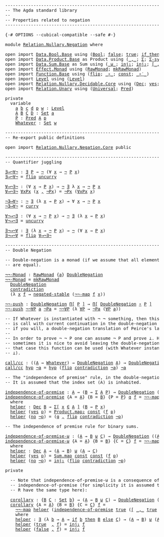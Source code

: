 <pre class="Agda"><a id="1" class="Comment">------------------------------------------------------------------------</a>
<a id="74" class="Comment">-- The Agda standard library</a>
<a id="103" class="Comment">--</a>
<a id="106" class="Comment">-- Properties related to negation</a>
<a id="140" class="Comment">------------------------------------------------------------------------</a>

<a id="214" class="Symbol">{-#</a> <a id="218" class="Keyword">OPTIONS</a> <a id="226" class="Pragma">--cubical-compatible</a> <a id="247" class="Pragma">--safe</a> <a id="254" class="Symbol">#-}</a>

<a id="259" class="Keyword">module</a> <a id="266" href="Relation.Nullary.Negation.html" class="Module">Relation.Nullary.Negation</a> <a id="292" class="Keyword">where</a>

<a id="299" class="Keyword">open</a> <a id="304" class="Keyword">import</a> <a id="311" href="Data.Bool.Base.html" class="Module">Data.Bool.Base</a> <a id="326" class="Keyword">using</a> <a id="332" class="Symbol">(</a><a id="333" href="Agda.Builtin.Bool.html#173" class="Datatype">Bool</a><a id="337" class="Symbol">;</a> <a id="339" href="Agda.Builtin.Bool.html#192" class="InductiveConstructor">false</a><a id="344" class="Symbol">;</a> <a id="346" href="Agda.Builtin.Bool.html#198" class="InductiveConstructor">true</a><a id="350" class="Symbol">;</a> <a id="352" href="Data.Bool.Base.html#1505" class="Function Operator">if_then_else_</a><a id="365" class="Symbol">)</a>
<a id="367" class="Keyword">open</a> <a id="372" class="Keyword">import</a> <a id="379" href="Data.Product.Base.html" class="Module">Data.Product.Base</a> <a id="397" class="Symbol">as</a> <a id="400" class="Module">Product</a> <a id="408" class="Keyword">using</a> <a id="414" class="Symbol">(</a><a id="415" href="Agda.Builtin.Sigma.html#235" class="InductiveConstructor Operator">_,_</a><a id="418" class="Symbol">;</a> <a id="420" href="Agda.Builtin.Sigma.html#165" class="Record">Σ</a><a id="421" class="Symbol">;</a> <a id="423" href="Data.Product.Base.html#1244" class="Function">Σ-syntax</a><a id="431" class="Symbol">;</a> <a id="433" href="Data.Product.Base.html#852" class="Function">∃</a><a id="434" class="Symbol">;</a> <a id="436" href="Data.Product.Base.html#2952" class="Function">curry</a><a id="441" class="Symbol">;</a> <a id="443" href="Data.Product.Base.html#3109" class="Function">uncurry</a><a id="450" class="Symbol">)</a>
<a id="452" class="Keyword">open</a> <a id="457" class="Keyword">import</a> <a id="464" href="Data.Sum.Base.html" class="Module">Data.Sum.Base</a> <a id="478" class="Symbol">as</a> <a id="481" class="Module">Sum</a> <a id="485" class="Keyword">using</a> <a id="491" class="Symbol">(</a><a id="492" href="Data.Sum.Base.html#625" class="Datatype Operator">_⊎_</a><a id="495" class="Symbol">;</a> <a id="497" href="Data.Sum.Base.html#675" class="InductiveConstructor">inj₁</a><a id="501" class="Symbol">;</a> <a id="503" href="Data.Sum.Base.html#700" class="InductiveConstructor">inj₂</a><a id="507" class="Symbol">;</a> <a id="509" href="Data.Sum.Base.html#811" class="Function Operator">[_,_]</a><a id="514" class="Symbol">)</a>
<a id="516" class="Keyword">open</a> <a id="521" class="Keyword">import</a> <a id="528" href="Effect.Monad.html" class="Module">Effect.Monad</a> <a id="541" class="Keyword">using</a> <a id="547" class="Symbol">(</a><a id="548" href="Effect.Monad.html#779" class="Record">RawMonad</a><a id="556" class="Symbol">;</a> <a id="558" href="Effect.Monad.html#1683" class="Function">mkRawMonad</a><a id="568" class="Symbol">)</a>
<a id="570" class="Keyword">open</a> <a id="575" class="Keyword">import</a> <a id="582" href="Function.Base.html" class="Module">Function.Base</a> <a id="596" class="Keyword">using</a> <a id="602" class="Symbol">(</a><a id="603" href="Function.Base.html#1638" class="Function">flip</a><a id="607" class="Symbol">;</a> <a id="609" href="Function.Base.html#1115" class="Function Operator">_∘_</a><a id="612" class="Symbol">;</a> <a id="614" href="Function.Base.html#725" class="Function">const</a><a id="619" class="Symbol">;</a> <a id="621" href="Function.Base.html#3626" class="Function Operator">_∘′_</a><a id="625" class="Symbol">)</a>
<a id="627" class="Keyword">open</a> <a id="632" class="Keyword">import</a> <a id="639" href="Level.html" class="Module">Level</a> <a id="645" class="Keyword">using</a> <a id="651" class="Symbol">(</a><a id="652" href="Agda.Primitive.html#742" class="Postulate">Level</a><a id="657" class="Symbol">)</a>
<a id="659" class="Keyword">open</a> <a id="664" class="Keyword">import</a> <a id="671" href="Relation.Nullary.Decidable.Core.html" class="Module">Relation.Nullary.Decidable.Core</a> <a id="703" class="Keyword">using</a> <a id="709" class="Symbol">(</a><a id="710" href="Relation.Nullary.Decidable.Core.html#1861" class="Record">Dec</a><a id="713" class="Symbol">;</a> <a id="715" href="Relation.Nullary.Decidable.Core.html#1994" class="InductiveConstructor">yes</a><a id="718" class="Symbol">;</a> <a id="720" href="Relation.Nullary.Decidable.Core.html#2031" class="InductiveConstructor">no</a><a id="722" class="Symbol">;</a> <a id="724" href="Relation.Nullary.Decidable.Core.html#6692" class="Function">¬¬-excluded-middle</a><a id="742" class="Symbol">)</a>
<a id="744" class="Keyword">open</a> <a id="749" class="Keyword">import</a> <a id="756" href="Relation.Unary.html" class="Module">Relation.Unary</a> <a id="771" class="Keyword">using</a> <a id="777" class="Symbol">(</a><a id="778" href="Relation.Unary.html#3655" class="Function">Universal</a><a id="787" class="Symbol">;</a> <a id="789" href="Relation.Unary.html#1178" class="Function">Pred</a><a id="793" class="Symbol">)</a>

<a id="796" class="Keyword">private</a>
  <a id="806" class="Keyword">variable</a>
    <a id="819" href="Relation.Nullary.Negation.html#819" class="Generalizable">a</a> <a id="821" href="Relation.Nullary.Negation.html#821" class="Generalizable">b</a> <a id="823" href="Relation.Nullary.Negation.html#823" class="Generalizable">c</a> <a id="825" href="Relation.Nullary.Negation.html#825" class="Generalizable">d</a> <a id="827" href="Relation.Nullary.Negation.html#827" class="Generalizable">p</a> <a id="829" href="Relation.Nullary.Negation.html#829" class="Generalizable">w</a> <a id="831" class="Symbol">:</a> <a id="833" href="Agda.Primitive.html#742" class="Postulate">Level</a>
    <a id="843" href="Relation.Nullary.Negation.html#843" class="Generalizable">A</a> <a id="845" href="Relation.Nullary.Negation.html#845" class="Generalizable">B</a> <a id="847" href="Relation.Nullary.Negation.html#847" class="Generalizable">C</a> <a id="849" href="Relation.Nullary.Negation.html#849" class="Generalizable">D</a> <a id="851" class="Symbol">:</a> <a id="853" href="Agda.Primitive.html#388" class="Primitive">Set</a> <a id="857" href="Relation.Nullary.Negation.html#819" class="Generalizable">a</a>
    <a id="863" href="Relation.Nullary.Negation.html#863" class="Generalizable">P</a> <a id="865" class="Symbol">:</a> <a id="867" href="Relation.Unary.html#1178" class="Function">Pred</a> <a id="872" href="Relation.Nullary.Negation.html#843" class="Generalizable">A</a> <a id="874" href="Relation.Nullary.Negation.html#827" class="Generalizable">p</a>
    <a id="880" href="Relation.Nullary.Negation.html#880" class="Generalizable">Whatever</a> <a id="889" class="Symbol">:</a> <a id="891" href="Agda.Primitive.html#388" class="Primitive">Set</a> <a id="895" href="Relation.Nullary.Negation.html#829" class="Generalizable">w</a>

<a id="898" class="Comment">------------------------------------------------------------------------</a>
<a id="971" class="Comment">-- Re-export public definitions</a>

<a id="1004" class="Keyword">open</a> <a id="1009" class="Keyword">import</a> <a id="1016" href="Relation.Nullary.Negation.Core.html" class="Module">Relation.Nullary.Negation.Core</a> <a id="1047" class="Keyword">public</a>

<a id="1055" class="Comment">------------------------------------------------------------------------</a>
<a id="1128" class="Comment">-- Quantifier juggling</a>

<a id="∃⟶¬∀¬"></a><a id="1152" href="Relation.Nullary.Negation.html#1152" class="Function">∃⟶¬∀¬</a> <a id="1158" class="Symbol">:</a> <a id="1160" href="Data.Product.Base.html#852" class="Function">∃</a> <a id="1162" href="Relation.Nullary.Negation.html#863" class="Generalizable">P</a> <a id="1164" class="Symbol">→</a> <a id="1166" href="Relation.Nullary.Negation.Core.html#658" class="Function Operator">¬</a> <a id="1168" class="Symbol">(∀</a> <a id="1171" href="Relation.Nullary.Negation.html#1171" class="Bound">x</a> <a id="1173" class="Symbol">→</a> <a id="1175" href="Relation.Nullary.Negation.Core.html#658" class="Function Operator">¬</a> <a id="1177" href="Relation.Nullary.Negation.html#863" class="Generalizable">P</a> <a id="1179" href="Relation.Nullary.Negation.html#1171" class="Bound">x</a><a id="1180" class="Symbol">)</a>
<a id="1182" href="Relation.Nullary.Negation.html#1152" class="Function">∃⟶¬∀¬</a> <a id="1188" class="Symbol">=</a> <a id="1190" href="Function.Base.html#1638" class="Function">flip</a> <a id="1195" href="Data.Product.Base.html#3109" class="Function">uncurry</a>

<a id="∀⟶¬∃¬"></a><a id="1204" href="Relation.Nullary.Negation.html#1204" class="Function">∀⟶¬∃¬</a> <a id="1210" class="Symbol">:</a> <a id="1212" class="Symbol">(∀</a> <a id="1215" href="Relation.Nullary.Negation.html#1215" class="Bound">x</a> <a id="1217" class="Symbol">→</a> <a id="1219" href="Relation.Nullary.Negation.html#863" class="Generalizable">P</a> <a id="1221" href="Relation.Nullary.Negation.html#1215" class="Bound">x</a><a id="1222" class="Symbol">)</a> <a id="1224" class="Symbol">→</a> <a id="1226" href="Relation.Nullary.Negation.Core.html#658" class="Function Operator">¬</a> <a id="1228" href="Data.Product.Base.html#852" class="Function">∃</a> <a id="1230" class="Symbol">λ</a> <a id="1232" href="Relation.Nullary.Negation.html#1232" class="Bound">x</a> <a id="1234" class="Symbol">→</a> <a id="1236" href="Relation.Nullary.Negation.Core.html#658" class="Function Operator">¬</a> <a id="1238" href="Relation.Nullary.Negation.html#863" class="Generalizable">P</a> <a id="1240" href="Relation.Nullary.Negation.html#1232" class="Bound">x</a>
<a id="1242" href="Relation.Nullary.Negation.html#1204" class="Function">∀⟶¬∃¬</a> <a id="1248" href="Relation.Nullary.Negation.html#1248" class="Bound">∀xPx</a> <a id="1253" class="Symbol">(</a><a id="1254" href="Relation.Nullary.Negation.html#1254" class="Bound">x</a> <a id="1256" href="Agda.Builtin.Sigma.html#235" class="InductiveConstructor Operator">,</a> <a id="1258" href="Relation.Nullary.Negation.html#1258" class="Bound">¬Px</a><a id="1261" class="Symbol">)</a> <a id="1263" class="Symbol">=</a> <a id="1265" href="Relation.Nullary.Negation.html#1258" class="Bound">¬Px</a> <a id="1269" class="Symbol">(</a><a id="1270" href="Relation.Nullary.Negation.html#1248" class="Bound">∀xPx</a> <a id="1275" href="Relation.Nullary.Negation.html#1254" class="Bound">x</a><a id="1276" class="Symbol">)</a>

<a id="¬∃⟶∀¬"></a><a id="1279" href="Relation.Nullary.Negation.html#1279" class="Function">¬∃⟶∀¬</a> <a id="1285" class="Symbol">:</a> <a id="1287" href="Relation.Nullary.Negation.Core.html#658" class="Function Operator">¬</a> <a id="1289" href="Data.Product.Base.html#852" class="Function">∃</a> <a id="1291" class="Symbol">(λ</a> <a id="1294" href="Relation.Nullary.Negation.html#1294" class="Bound">x</a> <a id="1296" class="Symbol">→</a> <a id="1298" href="Relation.Nullary.Negation.html#863" class="Generalizable">P</a> <a id="1300" href="Relation.Nullary.Negation.html#1294" class="Bound">x</a><a id="1301" class="Symbol">)</a> <a id="1303" class="Symbol">→</a> <a id="1305" class="Symbol">∀</a> <a id="1307" href="Relation.Nullary.Negation.html#1307" class="Bound">x</a> <a id="1309" class="Symbol">→</a> <a id="1311" href="Relation.Nullary.Negation.Core.html#658" class="Function Operator">¬</a> <a id="1313" href="Relation.Nullary.Negation.html#863" class="Generalizable">P</a> <a id="1315" href="Relation.Nullary.Negation.html#1307" class="Bound">x</a>
<a id="1317" href="Relation.Nullary.Negation.html#1279" class="Function">¬∃⟶∀¬</a> <a id="1323" class="Symbol">=</a> <a id="1325" href="Data.Product.Base.html#2952" class="Function">curry</a>

<a id="∀¬⟶¬∃"></a><a id="1332" href="Relation.Nullary.Negation.html#1332" class="Function">∀¬⟶¬∃</a> <a id="1338" class="Symbol">:</a> <a id="1340" class="Symbol">(∀</a> <a id="1343" href="Relation.Nullary.Negation.html#1343" class="Bound">x</a> <a id="1345" class="Symbol">→</a> <a id="1347" href="Relation.Nullary.Negation.Core.html#658" class="Function Operator">¬</a> <a id="1349" href="Relation.Nullary.Negation.html#863" class="Generalizable">P</a> <a id="1351" href="Relation.Nullary.Negation.html#1343" class="Bound">x</a><a id="1352" class="Symbol">)</a> <a id="1354" class="Symbol">→</a> <a id="1356" href="Relation.Nullary.Negation.Core.html#658" class="Function Operator">¬</a> <a id="1358" href="Data.Product.Base.html#852" class="Function">∃</a> <a id="1360" class="Symbol">(λ</a> <a id="1363" href="Relation.Nullary.Negation.html#1363" class="Bound">x</a> <a id="1365" class="Symbol">→</a> <a id="1367" href="Relation.Nullary.Negation.html#863" class="Generalizable">P</a> <a id="1369" href="Relation.Nullary.Negation.html#1363" class="Bound">x</a><a id="1370" class="Symbol">)</a>
<a id="1372" href="Relation.Nullary.Negation.html#1332" class="Function">∀¬⟶¬∃</a> <a id="1378" class="Symbol">=</a> <a id="1380" href="Data.Product.Base.html#3109" class="Function">uncurry</a>

<a id="∃¬⟶¬∀"></a><a id="1389" href="Relation.Nullary.Negation.html#1389" class="Function">∃¬⟶¬∀</a> <a id="1395" class="Symbol">:</a> <a id="1397" href="Data.Product.Base.html#852" class="Function">∃</a> <a id="1399" class="Symbol">(λ</a> <a id="1402" href="Relation.Nullary.Negation.html#1402" class="Bound">x</a> <a id="1404" class="Symbol">→</a> <a id="1406" href="Relation.Nullary.Negation.Core.html#658" class="Function Operator">¬</a> <a id="1408" href="Relation.Nullary.Negation.html#863" class="Generalizable">P</a> <a id="1410" href="Relation.Nullary.Negation.html#1402" class="Bound">x</a><a id="1411" class="Symbol">)</a> <a id="1413" class="Symbol">→</a> <a id="1415" href="Relation.Nullary.Negation.Core.html#658" class="Function Operator">¬</a> <a id="1417" class="Symbol">(∀</a> <a id="1420" href="Relation.Nullary.Negation.html#1420" class="Bound">x</a> <a id="1422" class="Symbol">→</a> <a id="1424" href="Relation.Nullary.Negation.html#863" class="Generalizable">P</a> <a id="1426" href="Relation.Nullary.Negation.html#1420" class="Bound">x</a><a id="1427" class="Symbol">)</a>
<a id="1429" href="Relation.Nullary.Negation.html#1389" class="Function">∃¬⟶¬∀</a> <a id="1435" class="Symbol">=</a> <a id="1437" href="Function.Base.html#1638" class="Function">flip</a> <a id="1442" href="Relation.Nullary.Negation.html#1204" class="Function">∀⟶¬∃¬</a>

<a id="1449" class="Comment">------------------------------------------------------------------------</a>
<a id="1522" class="Comment">-- Double Negation</a>

<a id="1542" class="Comment">-- Double-negation is a monad (if we assume that all elements of ¬ ¬ P</a>
<a id="1613" class="Comment">-- are equal).</a>

<a id="¬¬-Monad"></a><a id="1629" href="Relation.Nullary.Negation.html#1629" class="Function">¬¬-Monad</a> <a id="1638" class="Symbol">:</a> <a id="1640" href="Effect.Monad.html#779" class="Record">RawMonad</a> <a id="1649" class="Symbol">{</a><a id="1650" href="Relation.Nullary.Negation.html#819" class="Generalizable">a</a><a id="1651" class="Symbol">}</a> <a id="1653" href="Relation.Nullary.Negation.Core.html#797" class="Function">DoubleNegation</a>
<a id="1668" href="Relation.Nullary.Negation.html#1629" class="Function">¬¬-Monad</a> <a id="1677" class="Symbol">=</a> <a id="1679" href="Effect.Monad.html#1683" class="Function">mkRawMonad</a>
  <a id="1692" href="Relation.Nullary.Negation.Core.html#797" class="Function">DoubleNegation</a>
  <a id="1709" href="Relation.Nullary.Negation.Core.html#1270" class="Function">contradiction</a>
  <a id="1725" class="Symbol">(λ</a> <a id="1728" href="Relation.Nullary.Negation.html#1728" class="Bound">x</a> <a id="1730" href="Relation.Nullary.Negation.html#1730" class="Bound">f</a> <a id="1732" class="Symbol">→</a> <a id="1734" href="Relation.Nullary.Negation.Core.html#1751" class="Function">negated-stable</a> <a id="1749" class="Symbol">(</a><a id="1750" href="Relation.Nullary.Negation.Core.html#1829" class="Function">¬¬-map</a> <a id="1757" href="Relation.Nullary.Negation.html#1730" class="Bound">f</a> <a id="1759" href="Relation.Nullary.Negation.html#1728" class="Bound">x</a><a id="1760" class="Symbol">))</a>

<a id="¬¬-push"></a><a id="1764" href="Relation.Nullary.Negation.html#1764" class="Function">¬¬-push</a> <a id="1772" class="Symbol">:</a> <a id="1774" href="Relation.Nullary.Negation.Core.html#797" class="Function">DoubleNegation</a> <a id="1789" href="Relation.Unary.html#3655" class="Function">Π[</a> <a id="1792" href="Relation.Nullary.Negation.html#863" class="Generalizable">P</a> <a id="1794" href="Relation.Unary.html#3655" class="Function">]</a> <a id="1796" class="Symbol">→</a> <a id="1798" href="Relation.Unary.html#3655" class="Function">Π[</a> <a id="1801" href="Relation.Nullary.Negation.Core.html#797" class="Function">DoubleNegation</a> <a id="1816" href="Function.Base.html#1115" class="Function Operator">∘</a> <a id="1818" href="Relation.Nullary.Negation.html#863" class="Generalizable">P</a> <a id="1820" href="Relation.Unary.html#3655" class="Function">]</a>
<a id="1822" href="Relation.Nullary.Negation.html#1764" class="Function">¬¬-push</a> <a id="1830" href="Relation.Nullary.Negation.html#1830" class="Bound">¬¬∀P</a> <a id="1835" href="Relation.Nullary.Negation.html#1835" class="Bound">a</a> <a id="1837" href="Relation.Nullary.Negation.html#1837" class="Bound">¬Pa</a> <a id="1841" class="Symbol">=</a> <a id="1843" href="Relation.Nullary.Negation.html#1830" class="Bound">¬¬∀P</a> <a id="1848" class="Symbol">(λ</a> <a id="1851" href="Relation.Nullary.Negation.html#1851" class="Bound">∀P</a> <a id="1854" class="Symbol">→</a> <a id="1856" href="Relation.Nullary.Negation.html#1837" class="Bound">¬Pa</a> <a id="1860" class="Symbol">(</a><a id="1861" href="Relation.Nullary.Negation.html#1851" class="Bound">∀P</a> <a id="1864" href="Relation.Nullary.Negation.html#1835" class="Bound">a</a><a id="1865" class="Symbol">))</a>

<a id="1869" class="Comment">-- If Whatever is instantiated with ¬ ¬ something, then this function</a>
<a id="1939" class="Comment">-- is call with current continuation in the double-negation monad, or,</a>
<a id="2010" class="Comment">-- if you will, a double-negation translation of Peirce&#39;s law.</a>
<a id="2073" class="Comment">--</a>
<a id="2076" class="Comment">-- In order to prove ¬ ¬ P one can assume ¬ P and prove ⊥. However,</a>
<a id="2144" class="Comment">-- sometimes it is nice to avoid leaving the double-negation monad; in</a>
<a id="2215" class="Comment">-- that case this function can be used (with Whatever instantiated to</a>
<a id="2285" class="Comment">-- ⊥).</a>

<a id="call/cc"></a><a id="2293" href="Relation.Nullary.Negation.html#2293" class="Function">call/cc</a> <a id="2301" class="Symbol">:</a> <a id="2303" class="Symbol">((</a><a id="2305" href="Relation.Nullary.Negation.html#843" class="Generalizable">A</a> <a id="2307" class="Symbol">→</a> <a id="2309" href="Relation.Nullary.Negation.html#880" class="Generalizable">Whatever</a><a id="2317" class="Symbol">)</a> <a id="2319" class="Symbol">→</a> <a id="2321" href="Relation.Nullary.Negation.Core.html#797" class="Function">DoubleNegation</a> <a id="2336" href="Relation.Nullary.Negation.html#843" class="Generalizable">A</a><a id="2337" class="Symbol">)</a> <a id="2339" class="Symbol">→</a> <a id="2341" href="Relation.Nullary.Negation.Core.html#797" class="Function">DoubleNegation</a> <a id="2356" href="Relation.Nullary.Negation.html#843" class="Generalizable">A</a>
<a id="2358" href="Relation.Nullary.Negation.html#2293" class="Function">call/cc</a> <a id="2366" href="Relation.Nullary.Negation.html#2366" class="Bound">hyp</a> <a id="2370" href="Relation.Nullary.Negation.html#2370" class="Bound">¬a</a> <a id="2373" class="Symbol">=</a> <a id="2375" href="Relation.Nullary.Negation.html#2366" class="Bound">hyp</a> <a id="2379" class="Symbol">(</a><a id="2380" href="Function.Base.html#1638" class="Function">flip</a> <a id="2385" href="Relation.Nullary.Negation.Core.html#1270" class="Function">contradiction</a> <a id="2399" href="Relation.Nullary.Negation.html#2370" class="Bound">¬a</a><a id="2401" class="Symbol">)</a> <a id="2403" href="Relation.Nullary.Negation.html#2370" class="Bound">¬a</a>

<a id="2407" class="Comment">-- The &quot;independence of premise&quot; rule, in the double-negation monad.</a>
<a id="2476" class="Comment">-- It is assumed that the index set (A) is inhabited.</a>

<a id="independence-of-premise"></a><a id="2531" href="Relation.Nullary.Negation.html#2531" class="Function">independence-of-premise</a> <a id="2555" class="Symbol">:</a> <a id="2557" href="Relation.Nullary.Negation.html#843" class="Generalizable">A</a> <a id="2559" class="Symbol">→</a> <a id="2561" class="Symbol">(</a><a id="2562" href="Relation.Nullary.Negation.html#845" class="Generalizable">B</a> <a id="2564" class="Symbol">→</a> <a id="2566" href="Agda.Builtin.Sigma.html#165" class="Record">Σ</a> <a id="2568" href="Relation.Nullary.Negation.html#843" class="Generalizable">A</a> <a id="2570" href="Relation.Nullary.Negation.html#863" class="Generalizable">P</a><a id="2571" class="Symbol">)</a> <a id="2573" class="Symbol">→</a> <a id="2575" href="Relation.Nullary.Negation.Core.html#797" class="Function">DoubleNegation</a> <a id="2590" class="Symbol">(</a><a id="2591" href="Data.Product.Base.html#1244" class="Function">Σ[</a> <a id="2594" href="Relation.Nullary.Negation.html#2594" class="Bound">x</a> <a id="2596" href="Data.Product.Base.html#1244" class="Function">∈</a> <a id="2598" href="Relation.Nullary.Negation.html#843" class="Generalizable">A</a> <a id="2600" href="Data.Product.Base.html#1244" class="Function">]</a> <a id="2602" class="Symbol">(</a><a id="2603" href="Relation.Nullary.Negation.html#845" class="Generalizable">B</a> <a id="2605" class="Symbol">→</a> <a id="2607" href="Relation.Nullary.Negation.html#863" class="Generalizable">P</a> <a id="2609" href="Relation.Nullary.Negation.html#2594" class="Bound">x</a><a id="2610" class="Symbol">))</a>
<a id="2613" href="Relation.Nullary.Negation.html#2531" class="Function">independence-of-premise</a> <a id="2637" class="Symbol">{</a><a id="2638" class="Argument">A</a> <a id="2640" class="Symbol">=</a> <a id="2642" href="Relation.Nullary.Negation.html#2642" class="Bound">A</a><a id="2643" class="Symbol">}</a> <a id="2645" class="Symbol">{</a><a id="2646" class="Argument">B</a> <a id="2648" class="Symbol">=</a> <a id="2650" href="Relation.Nullary.Negation.html#2650" class="Bound">B</a><a id="2651" class="Symbol">}</a> <a id="2653" class="Symbol">{</a><a id="2654" class="Argument">P</a> <a id="2656" class="Symbol">=</a> <a id="2658" href="Relation.Nullary.Negation.html#2658" class="Bound">P</a><a id="2659" class="Symbol">}</a> <a id="2661" href="Relation.Nullary.Negation.html#2661" class="Bound">q</a> <a id="2663" href="Relation.Nullary.Negation.html#2663" class="Bound">f</a> <a id="2665" class="Symbol">=</a> <a id="2667" href="Relation.Nullary.Negation.Core.html#1829" class="Function">¬¬-map</a> <a id="2674" href="Relation.Nullary.Negation.html#2710" class="Function">helper</a> <a id="2681" href="Relation.Nullary.Decidable.Core.html#6692" class="Function">¬¬-excluded-middle</a>
  <a id="2702" class="Keyword">where</a>
  <a id="2710" href="Relation.Nullary.Negation.html#2710" class="Function">helper</a> <a id="2717" class="Symbol">:</a> <a id="2719" href="Relation.Nullary.Decidable.Core.html#1861" class="Record">Dec</a> <a id="2723" href="Relation.Nullary.Negation.html#2650" class="Bound">B</a> <a id="2725" class="Symbol">→</a> <a id="2727" href="Data.Product.Base.html#1244" class="Function">Σ[</a> <a id="2730" href="Relation.Nullary.Negation.html#2730" class="Bound">x</a> <a id="2732" href="Data.Product.Base.html#1244" class="Function">∈</a> <a id="2734" href="Relation.Nullary.Negation.html#2642" class="Bound">A</a> <a id="2736" href="Data.Product.Base.html#1244" class="Function">]</a> <a id="2738" class="Symbol">(</a><a id="2739" href="Relation.Nullary.Negation.html#2650" class="Bound">B</a> <a id="2741" class="Symbol">→</a> <a id="2743" href="Relation.Nullary.Negation.html#2658" class="Bound">P</a> <a id="2745" href="Relation.Nullary.Negation.html#2730" class="Bound">x</a><a id="2746" class="Symbol">)</a>
  <a id="2750" href="Relation.Nullary.Negation.html#2710" class="Function">helper</a> <a id="2757" class="Symbol">(</a><a id="2758" href="Relation.Nullary.Decidable.Core.html#1994" class="InductiveConstructor">yes</a> <a id="2762" href="Relation.Nullary.Negation.html#2762" class="Bound">p</a><a id="2763" class="Symbol">)</a> <a id="2765" class="Symbol">=</a> <a id="2767" href="Data.Product.Base.html#2362" class="Function">Product.map₂</a> <a id="2780" href="Function.Base.html#725" class="Function">const</a> <a id="2786" class="Symbol">(</a><a id="2787" href="Relation.Nullary.Negation.html#2663" class="Bound">f</a> <a id="2789" href="Relation.Nullary.Negation.html#2762" class="Bound">p</a><a id="2790" class="Symbol">)</a>
  <a id="2794" href="Relation.Nullary.Negation.html#2710" class="Function">helper</a> <a id="2801" class="Symbol">(</a><a id="2802" href="Relation.Nullary.Decidable.Core.html#2031" class="InductiveConstructor">no</a> <a id="2805" href="Relation.Nullary.Negation.html#2805" class="Bound">¬p</a><a id="2807" class="Symbol">)</a> <a id="2809" class="Symbol">=</a> <a id="2811" class="Symbol">(</a><a id="2812" href="Relation.Nullary.Negation.html#2661" class="Bound">q</a> <a id="2814" href="Agda.Builtin.Sigma.html#235" class="InductiveConstructor Operator">,</a> <a id="2816" href="Function.Base.html#1638" class="Function">flip</a> <a id="2821" href="Relation.Nullary.Negation.Core.html#1270" class="Function">contradiction</a> <a id="2835" href="Relation.Nullary.Negation.html#2805" class="Bound">¬p</a><a id="2837" class="Symbol">)</a>

<a id="2840" class="Comment">-- The independence of premise rule for binary sums.</a>

<a id="independence-of-premise-⊎"></a><a id="2894" href="Relation.Nullary.Negation.html#2894" class="Function">independence-of-premise-⊎</a> <a id="2920" class="Symbol">:</a> <a id="2922" class="Symbol">(</a><a id="2923" href="Relation.Nullary.Negation.html#843" class="Generalizable">A</a> <a id="2925" class="Symbol">→</a> <a id="2927" href="Relation.Nullary.Negation.html#845" class="Generalizable">B</a> <a id="2929" href="Data.Sum.Base.html#625" class="Datatype Operator">⊎</a> <a id="2931" href="Relation.Nullary.Negation.html#847" class="Generalizable">C</a><a id="2932" class="Symbol">)</a> <a id="2934" class="Symbol">→</a> <a id="2936" href="Relation.Nullary.Negation.Core.html#797" class="Function">DoubleNegation</a> <a id="2951" class="Symbol">((</a><a id="2953" href="Relation.Nullary.Negation.html#843" class="Generalizable">A</a> <a id="2955" class="Symbol">→</a> <a id="2957" href="Relation.Nullary.Negation.html#845" class="Generalizable">B</a><a id="2958" class="Symbol">)</a> <a id="2960" href="Data.Sum.Base.html#625" class="Datatype Operator">⊎</a> <a id="2962" class="Symbol">(</a><a id="2963" href="Relation.Nullary.Negation.html#843" class="Generalizable">A</a> <a id="2965" class="Symbol">→</a> <a id="2967" href="Relation.Nullary.Negation.html#847" class="Generalizable">C</a><a id="2968" class="Symbol">))</a>
<a id="2971" href="Relation.Nullary.Negation.html#2894" class="Function">independence-of-premise-⊎</a> <a id="2997" class="Symbol">{</a><a id="2998" class="Argument">A</a> <a id="3000" class="Symbol">=</a> <a id="3002" href="Relation.Nullary.Negation.html#3002" class="Bound">A</a><a id="3003" class="Symbol">}</a> <a id="3005" class="Symbol">{</a><a id="3006" class="Argument">B</a> <a id="3008" class="Symbol">=</a> <a id="3010" href="Relation.Nullary.Negation.html#3010" class="Bound">B</a><a id="3011" class="Symbol">}</a> <a id="3013" class="Symbol">{</a><a id="3014" class="Argument">C</a> <a id="3016" class="Symbol">=</a> <a id="3018" href="Relation.Nullary.Negation.html#3018" class="Bound">C</a><a id="3019" class="Symbol">}</a> <a id="3021" href="Relation.Nullary.Negation.html#3021" class="Bound">f</a> <a id="3023" class="Symbol">=</a> <a id="3025" href="Relation.Nullary.Negation.Core.html#1829" class="Function">¬¬-map</a> <a id="3032" href="Relation.Nullary.Negation.html#3068" class="Function">helper</a> <a id="3039" href="Relation.Nullary.Decidable.Core.html#6692" class="Function">¬¬-excluded-middle</a>
  <a id="3060" class="Keyword">where</a>
  <a id="3068" href="Relation.Nullary.Negation.html#3068" class="Function">helper</a> <a id="3075" class="Symbol">:</a> <a id="3077" href="Relation.Nullary.Decidable.Core.html#1861" class="Record">Dec</a> <a id="3081" href="Relation.Nullary.Negation.html#3002" class="Bound">A</a> <a id="3083" class="Symbol">→</a> <a id="3085" class="Symbol">(</a><a id="3086" href="Relation.Nullary.Negation.html#3002" class="Bound">A</a> <a id="3088" class="Symbol">→</a> <a id="3090" href="Relation.Nullary.Negation.html#3010" class="Bound">B</a><a id="3091" class="Symbol">)</a> <a id="3093" href="Data.Sum.Base.html#625" class="Datatype Operator">⊎</a> <a id="3095" class="Symbol">(</a><a id="3096" href="Relation.Nullary.Negation.html#3002" class="Bound">A</a> <a id="3098" class="Symbol">→</a> <a id="3100" href="Relation.Nullary.Negation.html#3018" class="Bound">C</a><a id="3101" class="Symbol">)</a>
  <a id="3105" href="Relation.Nullary.Negation.html#3068" class="Function">helper</a> <a id="3112" class="Symbol">(</a><a id="3113" href="Relation.Nullary.Decidable.Core.html#1994" class="InductiveConstructor">yes</a> <a id="3117" href="Relation.Nullary.Negation.html#3117" class="Bound">p</a><a id="3118" class="Symbol">)</a> <a id="3120" class="Symbol">=</a> <a id="3122" href="Data.Sum.Base.html#1253" class="Function">Sum.map</a> <a id="3130" href="Function.Base.html#725" class="Function">const</a> <a id="3136" href="Function.Base.html#725" class="Function">const</a> <a id="3142" class="Symbol">(</a><a id="3143" href="Relation.Nullary.Negation.html#3021" class="Bound">f</a> <a id="3145" href="Relation.Nullary.Negation.html#3117" class="Bound">p</a><a id="3146" class="Symbol">)</a>
  <a id="3150" href="Relation.Nullary.Negation.html#3068" class="Function">helper</a> <a id="3157" class="Symbol">(</a><a id="3158" href="Relation.Nullary.Decidable.Core.html#2031" class="InductiveConstructor">no</a> <a id="3161" href="Relation.Nullary.Negation.html#3161" class="Bound">¬p</a><a id="3163" class="Symbol">)</a> <a id="3165" class="Symbol">=</a> <a id="3167" href="Data.Sum.Base.html#675" class="InductiveConstructor">inj₁</a> <a id="3172" class="Symbol">(</a><a id="3173" href="Function.Base.html#1638" class="Function">flip</a> <a id="3178" href="Relation.Nullary.Negation.Core.html#1270" class="Function">contradiction</a> <a id="3192" href="Relation.Nullary.Negation.html#3161" class="Bound">¬p</a><a id="3194" class="Symbol">)</a>

<a id="3197" class="Keyword">private</a>

  <a id="3208" class="Comment">-- Note that independence-of-premise-⊎ is a consequence of</a>
  <a id="3269" class="Comment">-- independence-of-premise (for simplicity it is assumed that Q and</a>
  <a id="3339" class="Comment">-- R have the same type here):</a>

  <a id="corollary"></a><a id="3373" href="Relation.Nullary.Negation.html#3373" class="Function">corollary</a> <a id="3383" class="Symbol">:</a> <a id="3385" class="Symbol">{</a><a id="3386" href="Relation.Nullary.Negation.html#3386" class="Bound">B</a> <a id="3388" href="Relation.Nullary.Negation.html#3388" class="Bound">C</a> <a id="3390" class="Symbol">:</a> <a id="3392" href="Agda.Primitive.html#388" class="Primitive">Set</a> <a id="3396" href="Relation.Nullary.Negation.html#821" class="Generalizable">b</a><a id="3397" class="Symbol">}</a> <a id="3399" class="Symbol">→</a> <a id="3401" class="Symbol">(</a><a id="3402" href="Relation.Nullary.Negation.html#843" class="Generalizable">A</a> <a id="3404" class="Symbol">→</a> <a id="3406" href="Relation.Nullary.Negation.html#3386" class="Bound">B</a> <a id="3408" href="Data.Sum.Base.html#625" class="Datatype Operator">⊎</a> <a id="3410" href="Relation.Nullary.Negation.html#3388" class="Bound">C</a><a id="3411" class="Symbol">)</a> <a id="3413" class="Symbol">→</a> <a id="3415" href="Relation.Nullary.Negation.Core.html#797" class="Function">DoubleNegation</a> <a id="3430" class="Symbol">((</a><a id="3432" href="Relation.Nullary.Negation.html#843" class="Generalizable">A</a> <a id="3434" class="Symbol">→</a> <a id="3436" href="Relation.Nullary.Negation.html#3386" class="Bound">B</a><a id="3437" class="Symbol">)</a> <a id="3439" href="Data.Sum.Base.html#625" class="Datatype Operator">⊎</a> <a id="3441" class="Symbol">(</a><a id="3442" href="Relation.Nullary.Negation.html#843" class="Generalizable">A</a> <a id="3444" class="Symbol">→</a> <a id="3446" href="Relation.Nullary.Negation.html#3388" class="Bound">C</a><a id="3447" class="Symbol">))</a>
  <a id="3452" href="Relation.Nullary.Negation.html#3373" class="Function">corollary</a> <a id="3462" class="Symbol">{</a><a id="3463" class="Argument">A</a> <a id="3465" class="Symbol">=</a> <a id="3467" href="Relation.Nullary.Negation.html#3467" class="Bound">A</a><a id="3468" class="Symbol">}</a> <a id="3470" class="Symbol">{</a><a id="3471" class="Argument">B</a> <a id="3473" class="Symbol">=</a> <a id="3475" href="Relation.Nullary.Negation.html#3475" class="Bound">B</a><a id="3476" class="Symbol">}</a> <a id="3478" class="Symbol">{</a><a id="3479" class="Argument">C</a> <a id="3481" class="Symbol">=</a> <a id="3483" href="Relation.Nullary.Negation.html#3483" class="Bound">C</a><a id="3484" class="Symbol">}</a> <a id="3486" href="Relation.Nullary.Negation.html#3486" class="Bound">f</a> <a id="3488" class="Symbol">=</a>
    <a id="3494" href="Relation.Nullary.Negation.Core.html#1829" class="Function">¬¬-map</a> <a id="3501" href="Relation.Nullary.Negation.html#3585" class="Function">helper</a> <a id="3508" class="Symbol">(</a><a id="3509" href="Relation.Nullary.Negation.html#2531" class="Function">independence-of-premise</a> <a id="3533" href="Agda.Builtin.Bool.html#198" class="InductiveConstructor">true</a> <a id="3538" class="Symbol">(</a><a id="3539" href="Data.Sum.Base.html#811" class="Function Operator">[</a> <a id="3541" href="Agda.Builtin.Sigma.html#235" class="InductiveConstructor Operator">_,_</a> <a id="3545" href="Agda.Builtin.Bool.html#198" class="InductiveConstructor">true</a> <a id="3550" href="Data.Sum.Base.html#811" class="Function Operator">,</a> <a id="3552" href="Agda.Builtin.Sigma.html#235" class="InductiveConstructor Operator">_,_</a> <a id="3556" href="Agda.Builtin.Bool.html#192" class="InductiveConstructor">false</a> <a id="3562" href="Data.Sum.Base.html#811" class="Function Operator">]</a> <a id="3564" href="Function.Base.html#3626" class="Function Operator">∘′</a> <a id="3567" href="Relation.Nullary.Negation.html#3486" class="Bound">f</a><a id="3568" class="Symbol">))</a>
    <a id="3575" class="Keyword">where</a>
    <a id="3585" href="Relation.Nullary.Negation.html#3585" class="Function">helper</a> <a id="3592" class="Symbol">:</a> <a id="3594" href="Data.Product.Base.html#852" class="Function">∃</a> <a id="3596" class="Symbol">(λ</a> <a id="3599" href="Relation.Nullary.Negation.html#3599" class="Bound">b</a> <a id="3601" class="Symbol">→</a> <a id="3603" href="Relation.Nullary.Negation.html#3467" class="Bound">A</a> <a id="3605" class="Symbol">→</a> <a id="3607" href="Data.Bool.Base.html#1505" class="Function Operator">if</a> <a id="3610" href="Relation.Nullary.Negation.html#3599" class="Bound">b</a> <a id="3612" href="Data.Bool.Base.html#1505" class="Function Operator">then</a> <a id="3617" href="Relation.Nullary.Negation.html#3475" class="Bound">B</a> <a id="3619" href="Data.Bool.Base.html#1505" class="Function Operator">else</a> <a id="3624" href="Relation.Nullary.Negation.html#3483" class="Bound">C</a><a id="3625" class="Symbol">)</a> <a id="3627" class="Symbol">→</a> <a id="3629" class="Symbol">(</a><a id="3630" href="Relation.Nullary.Negation.html#3467" class="Bound">A</a> <a id="3632" class="Symbol">→</a> <a id="3634" href="Relation.Nullary.Negation.html#3475" class="Bound">B</a><a id="3635" class="Symbol">)</a> <a id="3637" href="Data.Sum.Base.html#625" class="Datatype Operator">⊎</a> <a id="3639" class="Symbol">(</a><a id="3640" href="Relation.Nullary.Negation.html#3467" class="Bound">A</a> <a id="3642" class="Symbol">→</a> <a id="3644" href="Relation.Nullary.Negation.html#3483" class="Bound">C</a><a id="3645" class="Symbol">)</a>
    <a id="3651" href="Relation.Nullary.Negation.html#3585" class="Function">helper</a> <a id="3658" class="Symbol">(</a><a id="3659" href="Agda.Builtin.Bool.html#198" class="InductiveConstructor">true</a>  <a id="3665" href="Agda.Builtin.Sigma.html#235" class="InductiveConstructor Operator">,</a> <a id="3667" href="Relation.Nullary.Negation.html#3667" class="Bound">f</a><a id="3668" class="Symbol">)</a> <a id="3670" class="Symbol">=</a> <a id="3672" href="Data.Sum.Base.html#675" class="InductiveConstructor">inj₁</a> <a id="3677" href="Relation.Nullary.Negation.html#3667" class="Bound">f</a>
    <a id="3683" href="Relation.Nullary.Negation.html#3585" class="Function">helper</a> <a id="3690" class="Symbol">(</a><a id="3691" href="Agda.Builtin.Bool.html#192" class="InductiveConstructor">false</a> <a id="3697" href="Agda.Builtin.Sigma.html#235" class="InductiveConstructor Operator">,</a> <a id="3699" href="Relation.Nullary.Negation.html#3699" class="Bound">f</a><a id="3700" class="Symbol">)</a> <a id="3702" class="Symbol">=</a> <a id="3704" href="Data.Sum.Base.html#700" class="InductiveConstructor">inj₂</a> <a id="3709" href="Relation.Nullary.Negation.html#3699" class="Bound">f</a>
</pre>